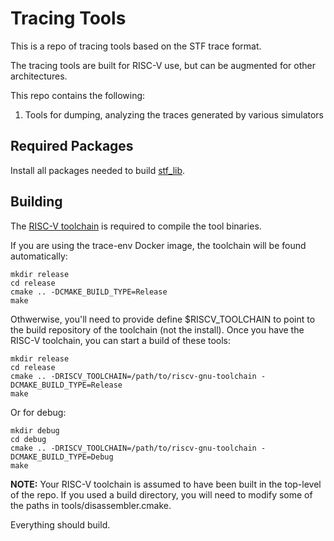 # Tracing Tools

This is a repo of tracing tools based on the STF trace format.

The tracing tools are built for RISC-V use, but can be augmented for
other architectures.

This repo contains the following:

1. Tools for dumping, analyzing the traces generated by various simulators

## Required Packages

Install all packages needed to build [stf_lib](https://github.com/sifive/stf_lib).

## Building

The [RISC-V toolchain](https://github.com/riscv/riscv-gnu-toolchain) is required to compile the tool binaries.

If you are using the trace-env Docker image, the toolchain will be found automatically:
```
mkdir release
cd release
cmake .. -DCMAKE_BUILD_TYPE=Release
make
```
Othwerwise, you'll need to provide define $RISCV_TOOLCHAIN to point to the build repository of the toolchain (not the install). Once you have the RISC-V toolchain, you can start a build of these tools:
```
mkdir release
cd release
cmake .. -DRISCV_TOOLCHAIN=/path/to/riscv-gnu-toolchain -DCMAKE_BUILD_TYPE=Release
make
```
Or for debug:
```
mkdir debug
cd debug
cmake .. -DRISCV_TOOLCHAIN=/path/to/riscv-gnu-toolchain -DCMAKE_BUILD_TYPE=Debug
make
```
**NOTE:** Your RISC-V toolchain is assumed to have been built in the top-level of the repo.
If you used a build directory, you will need to modify some of the paths in tools/disassembler.cmake.

Everything should build.
